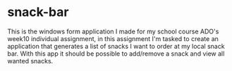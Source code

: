 # snack-bar

This is the windows form application I made for my school course ADO's week10 individual assignment, in this assignment I'm tasked to create an application that generates a list of snacks I want to order at my local snack bar. With this app it should be possible to add/remove a snack and view all wanted snacks.

